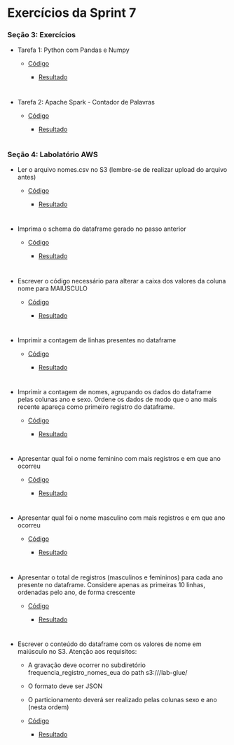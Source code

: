 #
# Exercícios da Sprint 7

###  Seção 3: Exercícios

- Tarefa 1: Python com Pandas e Numpy

    - [Código](secao3e1.py)

        - [Resultado](atores.png)

#

- Tarefa 2: Apache Spark - Contador de Palavras

     - [Código](pyspark_contador.png)

        - [Resultado](contagem.txt)

#

###  Seção 4: Labolatório AWS

- Ler o arquivo nomes.csv no S3 (lembre-se de realizar upload do arquivo antes) 

    - [Código](labglue1.py)

        - [Resultado](labglue1.png)

#

- Imprima o schema do dataframe gerado no passo anterior

    - [Código](labglue2.py)

        - [Resultado](labglue2.png)

#

- Escrever o código necessário para alterar a caixa dos valores da coluna nome para MAIÚSCULO

    - [Código](labglue3.py)

        - [Resultado](labglue3.png)

#

- Imprimir a contagem de linhas presentes no dataframe

    - [Código](labglue4.py)

        - [Resultado](labglue4.png)

#

- Imprimir a contagem de nomes, agrupando os dados do dataframe pelas colunas ano e sexo. Ordene os dados de modo que o ano mais recente apareça como primeiro registro do dataframe.

    - [Código](labglue5.py)

        - [Resultado](labglue5.png)

#

- Apresentar qual foi o nome feminino com mais registros e em que ano ocorreu 

    - [Código](labglue6.py)

        - [Resultado](labglue6.png)

#

- Apresentar qual foi o nome masculino com mais registros e em que ano ocorreu 

    - [Código](labglue7.py)

        - [Resultado](labglue7.png)

#

- Apresentar o total de registros (masculinos e femininos) para cada ano presente no dataframe. Considere apenas as primeiras 10 linhas, ordenadas pelo ano, de forma crescente

    - [Código](labglue8.py)

        - [Resultado](labglue8.png)

#

- Escrever o conteúdo do dataframe com os valores de nome em maiúsculo no S3. Atenção aos requisitos:
		
	- A gravação deve ocorrer no subdiretório frequencia_registro_nomes_eua do path s3://<BUCKET>/lab-glue/
	- O formato deve ser JSON
	- O particionamento deverá ser realizado pelas colunas sexo e ano (nesta ordem) 

    - [Código](labglue9.py)

        - [Resultado](labglue9.json)

#